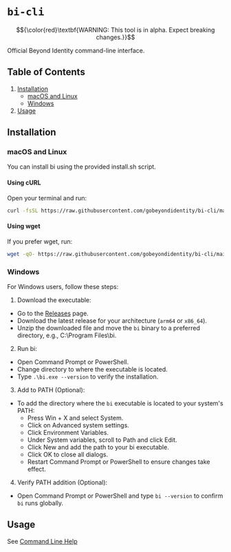 # `bi-cli`

$${\color{red}\textbf{WARNING: This tool is in alpha. Expect breaking changes.}}$$

Official Beyond Identity command-line interface.

## Table of Contents

1. [Installation](#installation)
   - [macOS and Linux](#macos-and-linux)
   - [Windows](#windows)
2. [Usage](#usage)

## Installation

### macOS and Linux

You can install bi using the provided install.sh script.

#### Using cURL

Open your terminal and run:

```bash
curl -fsSL https://raw.githubusercontent.com/gobeyondidentity/bi-cli/main/install.sh | sh
```

#### Using wget

If you prefer wget, run:

```bash
wget -qO- https://raw.githubusercontent.com/gobeyondidentity/bi-cli/main/install.sh | sh
```

### Windows

For Windows users, follow these steps:

1. Download the executable:

- Go to the [Releases](https://github.com/gobeyondidentity/bi-cli/releases) page.
- Download the latest release for your architecture (`arm64` or `x86_64`).
- Unzip the downloaded file and move the `bi` binary to a preferred directory, e.g., C:\Program Files\bi.

2. Run bi:

- Open Command Prompt or PowerShell.
- Change directory to where the executable is located.
- Type `.\bi.exe --version` to verify the installation.

3. Add to PATH (Optional):

- To add the directory where the `bi` executable is located to your system's PATH:
  - Press Win + X and select System.
  - Click on Advanced system settings.
  - Click Environment Variables.
  - Under System variables, scroll to Path and click Edit.
  - Click New and add the path to your bi executable.
  - Click OK to close all dialogs.
  - Restart Command Prompt or PowerShell to ensure changes take effect.

4. Verify PATH addition (Optional):
  - Open Command Prompt or PowerShell and type `bi --version` to confirm `bi` runs globally.

## Usage

See [Command Line Help](docs/CommandLineHelp.md)
